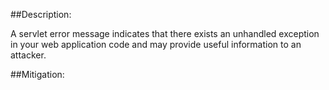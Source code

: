 ##Description:

A servlet error message indicates that there exists an unhandled exception in your web application code and may provide useful information to an attacker.



##Mitigation:
